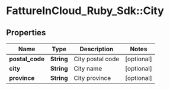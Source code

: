 # FattureInCloud_Ruby_Sdk::City

## Properties

| Name | Type | Description | Notes |
| ---- | ---- | ----------- | ----- |
| **postal_code** | **String** | City postal code | [optional] |
| **city** | **String** | City name | [optional] |
| **province** | **String** | City province | [optional] |

